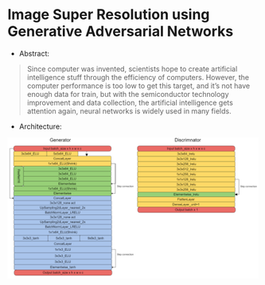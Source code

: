 # Image Super Resolution using Generative Adversarial Networks

* Abstract:

>  Since computer was invented, scientists hope to create artificial intelligence stuff through the efficiency of computers. However, the computer performance is too low to get this target, and it’s not have enough data for train, but with the semiconductor technology improvement and data collection, the artificial intelligence gets attention again, neural networks is widely used in many fields.

* Architecture:

![Alt text](/img/ESRGAN2m.png)


